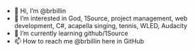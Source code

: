 - 👋 Hi, I’m @brbillin
- 👀 I’m interested in God, 1Source, project management, web development, C#, acapella singing, tennis, WLED, Audacity 
- 🌱 I’m currently learning github/1Source
- 📫 How to reach me @brbillin here in GitHub

<!---
brbillin/brbillin is a ✨ special ✨ repository because its `README.md` (this file) appears on your GitHub profile.
You can click the Preview link to take a look at your changes.
--->
